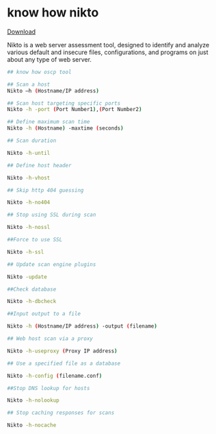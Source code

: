 # know how nikto

[Download](https://github.com/sullo/nikto)

Nikto is a web server assessment tool, designed to identify and analyze various default and insecure files, configurations, and programs on just about any type of web server.


```bash
## know how oscp tool
```

```bash
## Scan a host 
Nikto –h (Hostname/IP address)

## Scan host targeting specific ports 
Nikto -h -port (Port Number1),(Port Number2)

## Define maximum scan time
Nikto -h (Hostname) -maxtime (seconds) 

## Scan duration 

Nikto -h-until

## Define host header 

Nikto -h-vhost

## Skip http 404 guessing 

Nikto -h-no404

## Stop using SSL during scan

Nikto -h-nossl

##Force to use SSL

Nikto -h-ssl

## Update scan engine plugins

Nikto -update

##Check database 

Nikto -h-dbcheck

##Input output to a file 

Nikto -h (Hostname/IP address) -output (filename)

## Web host scan via a proxy

Nikto -h-useproxy (Proxy IP address)

## Use a specified file as a database 

Nikto -h-config (filename.conf)

##Stop DNS lookup for hosts

Nikto -h-nolookup

## Stop caching responses for scans

Nikto -h-nocache
```
